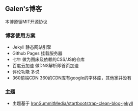

## Galen's博客

本博遵循MIT开源协议

### 博客使用方案

* Jekyll 静态网站引擎
* Github Pages 挂载服务器
* 七牛 做为图床及依赖的CSS/JS的仓库
* 百度云加速 做DNS解析即首页加速
* 评论功能 多说
* 360前端CDN 360的CDN库有google的字体库，其他家并没有

### 主题

* 主题基于 [IronSummitMedia/startbootstrap-clean-blog-jekyll](https://github.com/IronSummitMedia/startbootstrap-clean-blog-jekyll)

